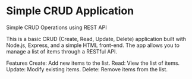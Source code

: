 # Simple CRUD Application
Simple CRUD Operations using REST API

This is a basic CRUD (Create, Read, Update, Delete) application built with Node.js, Express, and a simple HTML front-end. The app allows you to manage a list of items through a RESTful API.

Features
	Create: Add new items to the list.
	Read: View the list of items.
	Update: Modify existing items.
	Delete: Remove items from the list.

